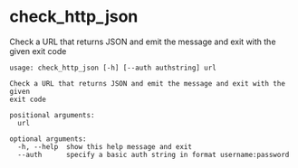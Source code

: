 # check_http_json
Check a URL that returns JSON and emit the message and exit with the given exit code

```
usage: check_http_json [-h] [--auth authstring] url

Check a URL that returns JSON and emit the message and exit with the given
exit code

positional arguments:
  url

optional arguments:
  -h, --help  show this help message and exit
  --auth      specify a basic auth string in format username:password
```
